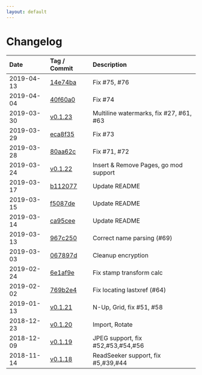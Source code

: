 ```yaml
---
layout: default
---
```


# Changelog

| Date      | Tag / Commit | Description  
|:----------|:-------------|:--------
|2019-04-13 | [14e74ba](https://github.com/hhrutter/pdfcpu/commit/14e74ba2c2ebe2ade2aa4c8506c5e9cec2a5fbd8) | Fix #75, #76
|2019-04-04 | [40f60a0](https://github.com/hhrutter/pdfcpu/commit/40f60a0a25c5359e3d44c06138404079ae272622) | Fix #74
|2019-03-30 | [v0.1.23](https://github.com/hhrutter/pdfcpu/releases/tag/v0.1.23) | Multiline watermarks, fix #27, #61, #63
|2019-03-29 | [eca8f35](https://github.com/hhrutter/pdfcpu/commit/eca8f35ebe5f99da5862212e050824680f23016f) | Fix #73 
|2019-03-28 | [80aa62c](https://github.com/hhrutter/pdfcpu/commit/80aa62c9dd3076f631a9f903cb7c9779d40fd3db) | Fix #71, #72
|2019-03-24 | [v0.1.22](https://github.com/hhrutter/pdfcpu/releases/tag/v0.1.22) | Insert & Remove Pages, go mod support
|2019-03-17 | [b112077](https://github.com/hhrutter/pdfcpu/commit/b112077a350f920d21423d55ea26f8ab15a3d1ae) | Update README
|2019-03-15 | [f5087de](https://github.com/hhrutter/pdfcpu/commit/f5087deb534155298a21f6ffcf1d711c0b9a5acf) | Update README
|2019-03-14 | [ca95cee](https://github.com/hhrutter/pdfcpu/commit/ca95cee228a9837387adb72813f5df5652ec53b8) | Update README
|2019-03-13 | [967c250](https://github.com/hhrutter/pdfcpu/commit/967c250e0cdf31441df1c79562a00a8df3ab4a52) | Correct name parsing (#69)
|2019-03-03 | [067897d](https://github.com/hhrutter/pdfcpu/commit/067897de8ea2ff18ef6a86bf7b2da43f264c0991) | Cleanup encryption
|2019-02-24 | [6e1af9e](https://github.com/hhrutter/pdfcpu/commit/6e1af9ed3b76f0306a469ed50e64e737c9f752f7) | Fix stamp transform calc
|2019-02-02 |[769b2e4](https://github.com/hhrutter/pdfcpu/commit/769b2e488b07ebcc0cd4f33c651bed67d03db84e) | Fix locating lastxref (#64)
|2019-01-13 | [v0.1.21](https://github.com/hhrutter/pdfcpu/releases/tag/v0.1.21) | N-Up, Grid, fix #51, #58
|2018-12-23 | [v0.1.20](https://github.com/hhrutter/pdfcpu/releases/tag/v0.1.20) | Import, Rotate
|2018-12-09 | [v0.1.19](https://github.com/hhrutter/pdfcpu/releases/tag/v0.1.19) | JPEG support, fix #52,#53,#54,#56
|2018-11-14 | [v0.1.18](https://github.com/hhrutter/pdfcpu/releases/tag/v0.1.18) | ReadSeeker support, fix #5,#39,#44
